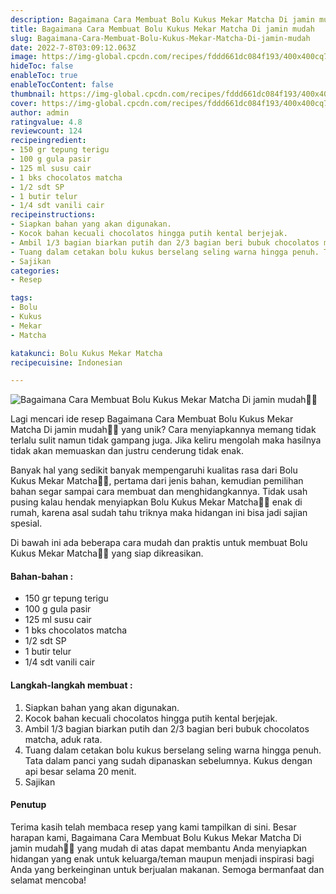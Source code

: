 ```yaml
---
description: Bagaimana Cara Membuat Bolu Kukus Mekar Matcha Di jamin mudah"
title: Bagaimana Cara Membuat Bolu Kukus Mekar Matcha Di jamin mudah
slug: Bagaimana-Cara-Membuat-Bolu-Kukus-Mekar-Matcha-Di-jamin-mudah
date: 2022-7-8T03:09:12.063Z
image: https://img-global.cpcdn.com/recipes/fddd661dc084f193/400x400cq70/photo.jpg
hideToc: false
enableToc: true
enableTocContent: false
thumbnail: https://img-global.cpcdn.com/recipes/fddd661dc084f193/400x400cq70/photo.jpg
cover: https://img-global.cpcdn.com/recipes/fddd661dc084f193/400x400cq70/photo.jpg
author: admin
ratingvalue: 4.8
reviewcount: 124
recipeingredient:
- 150 gr tepung terigu
- 100 g gula pasir
- 125 ml susu cair
- 1 bks chocolatos matcha
- 1/2 sdt SP
- 1 butir telur
- 1/4 sdt vanili cair
recipeinstructions:
- Siapkan bahan yang akan digunakan.
- Kocok bahan kecuali chocolatos hingga putih kental berjejak.
- Ambil 1/3 bagian biarkan putih dan 2/3 bagian beri bubuk chocolatos matcha, aduk rata.
- Tuang dalam cetakan bolu kukus berselang seling warna hingga penuh. Tata dalam panci yang sudah dipanaskan sebelumnya. Kukus dengan api besar selama 20 menit.
- Sajikan
categories:
- Resep

tags:
- Bolu
- Kukus
- Mekar
- Matcha

katakunci: Bolu Kukus Mekar Matcha
recipecuisine: Indonesian

---
```


![Bagaimana Cara Membuat Bolu Kukus Mekar Matcha Di jamin mudah👩‍🍳](https://img-global.cpcdn.com/recipes/fddd661dc084f193/400x400cq70/photo.jpg)

Lagi mencari ide resep Bagaimana Cara Membuat Bolu Kukus Mekar Matcha Di jamin mudah👩‍🍳 yang unik? Cara menyiapkannya memang tidak terlalu sulit namun tidak gampang juga. Jika keliru mengolah maka hasilnya tidak akan memuaskan dan justru cenderung tidak enak.

Banyak hal yang sedikit banyak mempengaruhi kualitas rasa dari Bolu Kukus Mekar Matcha👩‍🍳, pertama dari jenis bahan, kemudian pemilihan bahan segar sampai cara membuat dan menghidangkannya. Tidak usah pusing kalau hendak menyiapkan Bolu Kukus Mekar Matcha👩‍🍳 enak di rumah, karena asal sudah tahu triknya maka hidangan ini bisa jadi sajian spesial.

Di bawah ini ada beberapa cara mudah dan praktis untuk membuat Bolu Kukus Mekar Matcha👩‍🍳 yang siap dikreasikan.

<!--inarticleads1-->

#### Bahan-bahan :

- 150 gr tepung terigu
- 100 g gula pasir
- 125 ml susu cair
- 1 bks chocolatos matcha
- 1/2 sdt SP
- 1 butir telur
- 1/4 sdt vanili cair

<!--inarticleads2-->

#### Langkah-langkah membuat :

1. Siapkan bahan yang akan digunakan.
1. Kocok bahan kecuali chocolatos hingga putih kental berjejak.
1. Ambil 1/3 bagian biarkan putih dan 2/3 bagian beri bubuk chocolatos matcha, aduk rata.
1. Tuang dalam cetakan bolu kukus berselang seling warna hingga penuh. Tata dalam panci yang sudah dipanaskan sebelumnya. Kukus dengan api besar selama 20 menit.
1. Sajikan

#### Penutup

Terima kasih telah membaca resep yang kami tampilkan di sini. Besar harapan kami, Bagaimana Cara Membuat Bolu Kukus Mekar Matcha Di jamin mudah👩‍🍳 yang mudah di atas dapat membantu Anda menyiapkan hidangan yang enak untuk keluarga/teman maupun menjadi inspirasi bagi Anda yang berkeinginan untuk berjualan makanan. Semoga bermanfaat dan selamat mencoba!